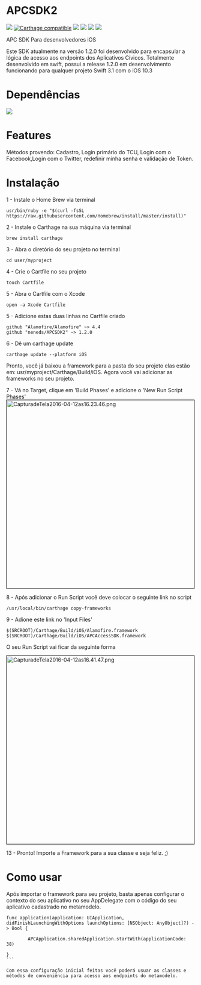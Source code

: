 # APCSDK2
![](https://img.shields.io/badge/APCSDK-1.2.0-orange.svg)
[![Carthage compatible](https://img.shields.io/badge/Carthage-compatible-4BC51D.svg?style=flat)](https://github.com/Carthage/Carthage) 
![](https://img.shields.io/badge/Platform-iOS%209%2B-green.svg)
![](https://img.shields.io/badge/Xcode-8.3-blue.svg)
![](https://img.shields.io/badge/Alamofire-4.4-red.svg)
![](https://img.shields.io/badge/Language-Swift-orange.svg)





APC SDK Para desenvolvedores iOS

Este SDK atualmente na versão 1.2.0 foi desenvolvido para encapsular a lógica de acesso aos endpoints dos Aplicativos Cívicos.
Totalmente desenvolvido em swift, possui a release 1.2.0 em desenvolvimento funcionando para qualquer projeto Swift 3.1 com o iOS 10.3 

# Dependências
![](https://img.shields.io/badge/Alamofire-4.4-red.svg)

# Features
Métodos provendo: 
Cadastro, Login primário do TCU, Login com o Facebook,Login com o Twitter, redefinir minha senha e 
validação de Token.

# Instalação

1 - Instale o Home Brew via terminal

    usr/bin/ruby -e "$(curl -fsSL https://raw.githubusercontent.com/Homebrew/install/master/install)"

2 - Instale o Carthage na sua máquina via terminal

    brew install carthage

3 - Abra o diretório do seu projeto no terminal
  
    cd user/myproject

4 - Crie o Cartfile no seu projeto

    touch Cartfile

5 - Abra o Cartfile com o Xcode

    open -a Xcode Cartfile

5 - Adicione estas duas linhas  no Cartfile criado

    github "Alamofire/Alamofire" ~> 4.4
    github "neneds/APCSDK2" ~> 1.2.0

6 - Dê um carthage update

    carthage update --platform iOS

Pronto, você já baixou a framework para a pasta do seu projeto elas estão em:  usr/myproject/Carthage/Build/iOS. Agora você vai adicionar as frameworks no seu projeto.

7 - Vá no Target, clique em 'Build Phases' e adicione o 'New Run Script Phases'
<img src="https://ap.imagensbrasil.org/images/CapturadeTela2016-04-12as16.23.46.png" alt="CapturadeTela2016-04-12as16.23.46.png" border="1" width="500">

8 - Após adicionar o Run Script você deve colocar o seguinte link no script

    /usr/local/bin/carthage copy-frameworks

9 - Adione este link no 'Input Files'

    $(SRCROOT)/Carthage/Build/iOS/Alamofire.framework
    $(SRCROOT)/Carthage/Build/iOS/APCAccessSDK.framework

O seu Run Script vai ficar da seguinte forma

<img src="https://ap.imagensbrasil.org/images/CapturadeTela2016-04-12as16.41.47.png" alt="CapturadeTela2016-04-12as16.41.47.png" border="1" width="500">

13 - Pronto! Importe a Framework para a sua classe e seja feliz. ;)


# Como usar 

Após importar o framework para seu projeto, basta apenas configurar o contexto do seu aplicativo no seu AppDelegate com o código do seu aplicativo cadastrado no metamodelo.

````
func application(application: UIApplication, didFinishLaunchingWithOptions launchOptions: [NSObject: AnyObject]?) -> Bool {
        
        APCApplication.sharedApplication.startWith(applicationCode: 38)
        
}
```

Com essa configuração inicial feitas você poderá usuar as classes e métodos de conveniência para acesso aos endpoints do metamodelo.

